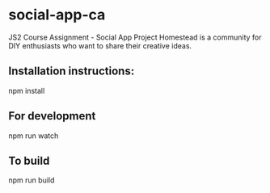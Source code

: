 # social-app-ca

JS2 Course Assignment - Social App
Project Homestead is a community for DIY enthusiasts who want to share their creative ideas.

## Installation instructions:

npm install

## For development

npm run watch

## To build

npm run build
